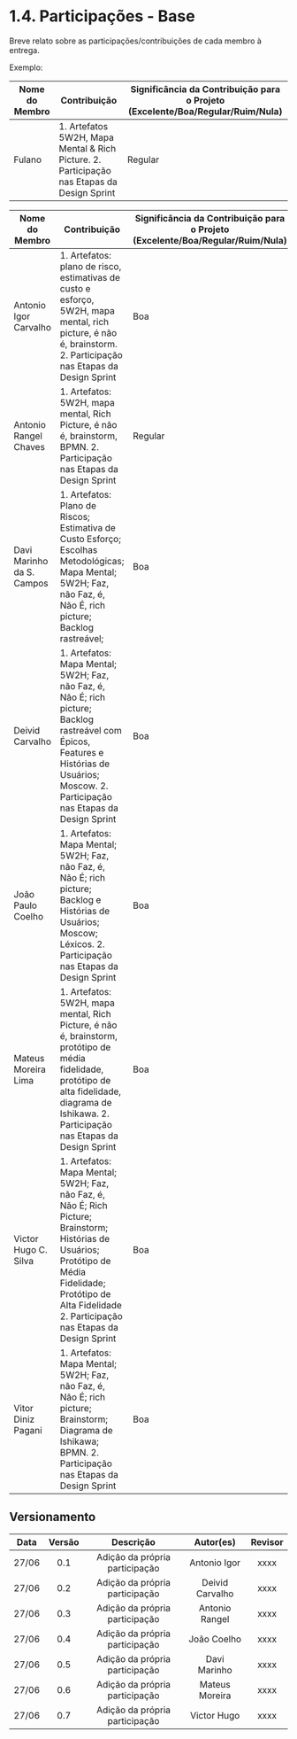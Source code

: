 # 1.4. Participações - Base

Breve relato sobre as participações/contribuições de cada membro à entrega. 

Exemplo:

|Nome do Membro | Contribuição | Significância da Contribuição para o Projeto (Excelente/Boa/Regular/Ruim/Nula) |
| -- | -- | -- |
| Fulano  |  1. Artefatos 5W2H, Mapa Mental & Rich Picture. 2. Participação nas Etapas da Design Sprint | Regular |


|Nome do Membro | Contribuição | Significância da Contribuição para o Projeto (Excelente/Boa/Regular/Ruim/Nula) |
| -- | -- | -- |
| Antonio Igor Carvalho  |  1. Artefatos: plano de risco, estimativas de custo e esforço, 5W2H, mapa mental, rich picture, é não é, brainstorm. 2. Participação nas Etapas da Design Sprint | Boa |
| Antonio Rangel Chaves | 1. Artefatos: 5W2H, mapa mental, Rich Picture, é não é, brainstorm, BPMN. 2. Participação nas Etapas da Design Sprint | Regular |
| Davi Marinho da S. Campos  |  1. Artefatos: Plano de Riscos; Estimativa de Custo Esforço; Escolhas Metodológicas; Mapa Mental; 5W2H; Faz, não Faz, é, Não É, rich picture; Backlog rastreável;  | Boa |
| Deivid Carvalho  |  1. Artefatos: Mapa Mental; 5W2H; Faz, não Faz, é, Não É; rich picture; Backlog rastreável com Épicos, Features e Histórias de Usuários; Moscow. 2. Participação nas Etapas da Design Sprint | Boa |
| João Paulo Coelho  |  1. Artefatos: Mapa Mental; 5W2H; Faz, não Faz, é, Não É; rich picture; Backlog e Histórias de Usuários; Moscow; Léxicos. 2. Participação nas Etapas da Design Sprint | Boa |
| Mateus Moreira Lima |  1. Artefatos: 5W2H, mapa mental, Rich Picture, é não é, brainstorm, protótipo de média fidelidade, protótipo de alta fidelidade, diagrama de Ishikawa. 2. Participação nas Etapas da Design Sprint | Boa |
| Victor Hugo C. Silva |  1. Artefatos: Mapa Mental; 5W2H; Faz, não Faz, é, Não É; Rich Picture; Brainstorm; Histórias de Usuários; Protótipo de Média Fidelidade; Protótipo de Alta Fidelidade 2. Participação nas Etapas da Design Sprint | Boa |
| Vitor Diniz Pagani  |  1. Artefatos: Mapa Mental; 5W2H; Faz, não Faz, é, Não É; rich picture; Brainstorm; Diagrama de Ishikawa; BPMN. 2. Participação nas Etapas da Design Sprint | Boa |



## Versionamento

| Data |Versão| Descrição | Autor(es) | Revisor |
|:----:|:----:|:---------:|:-----:|:-----:|
| 27/06 |  0.1  | Adição da própria participação | Antonio Igor | xxxx |
| 27/06 |  0.2  | Adição da própria participação | Deivid Carvalho | xxxx |
| 27/06 |  0.3  | Adição da própria participação | Antonio Rangel | xxxx |
| 27/06 |  0.4  | Adição da própria participação | João Coelho | xxxx |
| 27/06 |  0.5  | Adição da própria participação | Davi Marinho | xxxx |
| 27/06 |  0.6  | Adição da própria participação | Mateus Moreira| xxxx |
| 27/06 |  0.7  | Adição da própria participação | Victor Hugo| xxxx |

